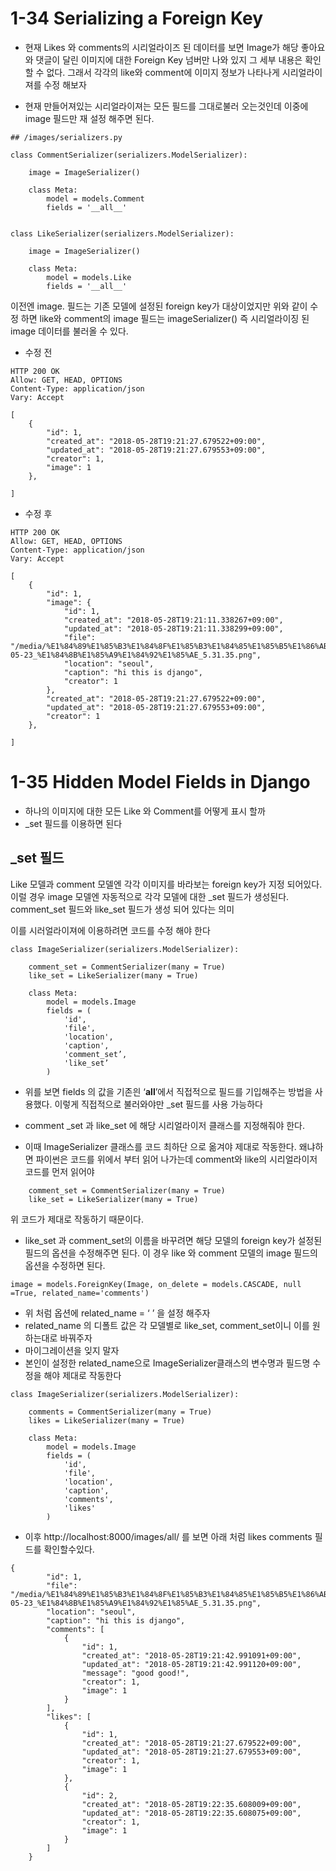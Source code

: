 # 1-34 Serializing a Foreign Key

* 현재 Likes 와 comments의 시리얼라이즈 된 데이터를 보면
Image가 해당 좋아요와 댓글이 달린 이미지에 대한 Foreign Key 넘버만 나와 있지 그 세부 내용은 확인 할 수 없다. 그래서 각각의 like와 comment에 이미지 정보가 나타나게 시리얼라이져를 수정 해보자

* 현재 만들어져있는 시리얼라이져는 모든 필드를 그대로불러 오는것인데 이중에 image 필드만 재 설정 해주면 된다.
```
## /images/serializers.py

class CommentSerializer(serializers.ModelSerializer):

    image = ImageSerializer()

    class Meta:
        model = models.Comment
        fields = '__all__'


class LikeSerializer(serializers.ModelSerializer):

    image = ImageSerializer()    

    class Meta:
        model = models.Like
        fields = '__all__'
```
이전엔 image. 필드는 기존 모델에 설정된 foreign key가 대상이었지만
위와 같이 수정 하면 like와 comment의 image 필드는 imageSerializer() 즉 시리얼라이징 된 image 데이터를 불러올 수 있다.

* 수정 전
```
HTTP 200 OK
Allow: GET, HEAD, OPTIONS
Content-Type: application/json
Vary: Accept

[
    {
        "id": 1,
        "created_at": "2018-05-28T19:21:27.679522+09:00",
        "updated_at": "2018-05-28T19:21:27.679553+09:00",
        "creator": 1,
        "image": 1
    },
    
]
```

* 수정 후
```
HTTP 200 OK
Allow: GET, HEAD, OPTIONS
Content-Type: application/json
Vary: Accept

[
    {
        "id": 1,
        "image": {
            "id": 1,
            "created_at": "2018-05-28T19:21:11.338267+09:00",
            "updated_at": "2018-05-28T19:21:11.338299+09:00",
            "file": "/media/%E1%84%89%E1%85%B3%E1%84%8F%E1%85%B3%E1%84%85%E1%85%B5%E1%86%AB%E1%84%89%E1%85%A3%E1%86%BA_2018-05-23_%E1%84%8B%E1%85%A9%E1%84%92%E1%85%AE_5.31.35.png",
            "location": "seoul",
            "caption": "hi this is django",
            "creator": 1
        },
        "created_at": "2018-05-28T19:21:27.679522+09:00",
        "updated_at": "2018-05-28T19:21:27.679553+09:00",
        "creator": 1
    },
    
]
```


# 1-35 Hidden Model Fields in Django

* 하나의 이미지에 대한 모든 Like 와 Comment를 어떻게 표시 할까
* _set 필드를 이용하면 된다

## _set 필드
Like 모델과 comment 모델엔 각각 이미지를 바라보는 foreign key가 지정 되어있다.
이럴 경우 image 모델엔 자동적으로 각각 모델에 대한 _set 필드가 생성된다.
comment_set 필드와 like_set 필드가 생성 되어 있다는 의미

이를 시러얼라이져에 이용하려면 코드를 수정 해야 한다
```
class ImageSerializer(serializers.ModelSerializer):

    comment_set = CommentSerializer(many = True)
    like_set = LikeSerializer(many = True)

    class Meta:
        model = models.Image
        fields = (
            'id',
            'file',
            'location',
            'caption',
            'comment_set’,
            'like_set’
        )
```
* 위를 보면 fields 의 값을 기존읜 ‘__all__’에서 직접적으로 필드를 기입해주는 방법을 사용했다.
 이렇게 직접적으로 불러와야만 _set 필드를 사용 가능하다

* comment	_set 과 like_set 에 해당 시리얼라이저 클래스를 지정해줘야 한다.

* 이때 ImageSerializer 클래스를 코드 최하단 으로 옮겨야 제대로 작동한다.
왜냐하면 파이썬은 코드를 위에서 부터 읽어 나가는데 comment와 like의 시리얼라이저 코드를 먼저 읽어야 
```
    comment_set = CommentSerializer(many = True)
    like_set = LikeSerializer(many = True)
```
위 코드가 제대로 작동하기 때문이다.

* like_set 과 comment_set의 이름을 바꾸려면 
해당 모델의  foreign key가 설정된 필드의 옵션을 수정해주면 된다.
이 경우 like 와 comment 모델의 image 필드의 옵션을 수정하면 된다.
```
image = models.ForeignKey(Image, on_delete = models.CASCADE, null =True, related_name='comments')
```
* 위 처럼 옵션에 related_name = ‘  ’ 을 설정 해주자
* related_name 의 디폴트 값은 각 모델별로 like_set, comment_set이니 이를 원하는대로 바꿔주자
* 마이그레이션을 잊지 말자
* 본인이 설정한 related_name으로 ImageSerializer클래스의 변수명과 필드명 수정을 해야 제대로 작동한다


```
class ImageSerializer(serializers.ModelSerializer):

    comments = CommentSerializer(many = True)
    likes = LikeSerializer(many = True)

    class Meta:
        model = models.Image
        fields = (
            'id',
            'file',
            'location',
            'caption',
            'comments',
            'likes'
        )
```

* 이후 http://localhost:8000/images/all/ 를 보면 아래 처럼 likes comments 필드를 확인할수있다.
```
{
        "id": 1,
        "file": "/media/%E1%84%89%E1%85%B3%E1%84%8F%E1%85%B3%E1%84%85%E1%85%B5%E1%86%AB%E1%84%89%E1%85%A3%E1%86%BA_2018-05-23_%E1%84%8B%E1%85%A9%E1%84%92%E1%85%AE_5.31.35.png",
        "location": "seoul",
        "caption": "hi this is django",
        "comments": [
            {
                "id": 1,
                "created_at": "2018-05-28T19:21:42.991091+09:00",
                "updated_at": "2018-05-28T19:21:42.991120+09:00",
                "message": "good good!",
                "creator": 1,
                "image": 1
            }
        ],
        "likes": [
            {
                "id": 1,
                "created_at": "2018-05-28T19:21:27.679522+09:00",
                "updated_at": "2018-05-28T19:21:27.679553+09:00",
                "creator": 1,
                "image": 1
            },
            {
                "id": 2,
                "created_at": "2018-05-28T19:22:35.608009+09:00",
                "updated_at": "2018-05-28T19:22:35.608075+09:00",
                "creator": 1,
                "image": 1
            }
        ]
    }
```